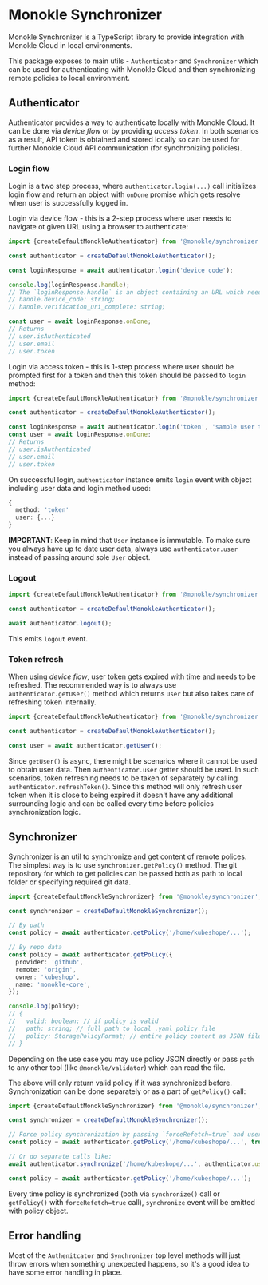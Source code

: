 # Monokle Synchronizer

Monokle Synchronizer is a TypeScript library to provide integration with Monokle Cloud in local environments.

This package exposes to main utils - `Authenticator` and `Synchronizer` which can be used for authenticating with Monokle Cloud and then synchronizing remote policies to local environment.

## Authenticator

Authenticator provides a way to authenticate locally with Monokle Cloud. It can be done via *device flow* or by providing *access token*. In both scenarios as a result, API token is obtained and stored locally so can be used for further Monokle Cloud API communication (for synchronizing policies).

### Login flow

Login is a two step process, where `authenticator.login(...)` call initializes login flow and return an object with `onDone` promise which gets resolve when user is successfully logged in.

Login via device flow - this is a 2-step process where user needs to navigate ot given URL using a browser to authenticate:

```ts
import {createDefaultMonokleAuthenticator} from '@monokle/synchronizer';

const authenticator = createDefaultMonokleAuthenticator();

const loginResponse = await authenticator.login('device code');

console.log(loginResponse.handle);
// The `loginResponse.handle` is an object containing an URL which needs to be shown to users so they can authenticate with it in a browser.
// handle.device_code: string;
// handle.verification_uri_complete: string;

const user = await loginResponse.onDone;
// Returns
// user.isAuthenticated
// user.email
// user.token
```

Login via access token - this is 1-step process where user should be prompted first for a token and then this token should be passed to `login` method:

```ts
import {createDefaultMonokleAuthenticator} from '@monokle/synchronizer';

const authenticator = createDefaultMonokleAuthenticator();

const loginResponse = await authenticator.login('token', 'sample user token');
const user = await loginResponse.onDone;
// Returns
// user.isAuthenticated
// user.email
// user.token
```

On successful login, `authenticator` instance emits `login` event with object including user data and login method used:

```ts
{
  method: 'token'
  user: {...}
}
```

**IMPORTANT**: Keep in mind that `User` instance is immutable. To make sure you always have up to date user data, always use `authenticator.user` instead of passing around sole `User` object.

### Logout

```ts
import {createDefaultMonokleAuthenticator} from '@monokle/synchronizer';

const authenticator = createDefaultMonokleAuthenticator();

await authenticator.logout();
```

This emits `logout` event.

### Token refresh

When using *device flow*, user token gets expired with time and needs to be refreshed. The recommended way is to always use `authenticator.getUser()` method which returns `User` but also takes care of refreshing token internally.

```ts
import {createDefaultMonokleAuthenticator} from '@monokle/synchronizer';

const authenticator = createDefaultMonokleAuthenticator();

const user = await authenticator.getUser();
```

Since `getUser()` is async, there might be scenarios where it cannot be used to obtain user data. Then `authenticator.user` getter should be used. In such scenarios, token refreshing needs to be taken of separately by calling `authenticator.refreshToken()`. Since this method will only refresh user token when it is close to being expired it doesn't have any additional surrounding logic and can be called every time before policies synchronization logic.

## Synchronizer

Synchronizer is an util to synchronize and get content of remote polices. The simplest way is to use `synchronizer.getPolicy()` method. The git repository for which to get policies can be passed both as path to local folder or specifying required git data.

```ts
import {createDefaultMonokleSynchronizer} from '@monokle/synchronizer';

const synchronizer = createDefaultMonokleSynchronizer();

// By path
const policy = await authenticator.getPolicy('/home/kubeshope/...');

// By repo data
const policy = await authenticator.getPolicy({
  provider: 'github',
  remote: 'origin',
  owner: 'kubeshop',
  name: 'monokle-core',
});

console.log(policy);
// {
//   valid: boolean; // if policy is valid
//   path: string; // full path to local .yaml policy file
//   policy: StoragePolicyFormat; // entire policy content as JSON file
// }
```

Depending on the use case you may use policy JSON directly or pass `path` to any other tool (like `@monokle/validator`) which can read the file.

The above will only return valid policy if it was synchronized before. Synchronization can be done separately or as a part of `getPolicy()` call:

```ts
import {createDefaultMonokleSynchronizer} from '@monokle/synchronizer';

const synchronizer = createDefaultMonokleSynchronizer();

// Force policy synchronization by passing `forceRefetch=true` and user access token:
const policy = await authenticator.getPolicy('/home/kubeshope/...', true, authenticator.user.token);

// Or do separate calls like:
await authenticator.synchronize('/home/kubeshope/...', authenticator.user.token);

const policy = await authenticator.getPolicy('/home/kubeshope/...');
```

Every time policy is synchronized (both via `synchronize()` call or `getPolicy()` with `forceRefetch=true` call), `synchronize` event will be emitted with policy object.

## Error handling

Most of the `Authenitcator` and `Synchronizer` top level methods will just throw errors when something unexpected happens, so it's a good idea to have some error handling in place.
